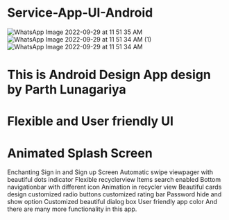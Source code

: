 # Service-App-UI-Android
![WhatsApp Image 2022-09-29 at 11 51 35 AM](https://user-images.githubusercontent.com/72681916/192954953-5c61314d-dc7b-4b16-ab3b-79a728cd1479.jpeg)
![WhatsApp Image 2022-09-29 at 11 51 34 AM (1)](https://user-images.githubusercontent.com/72681916/192955271-1b4feb79-bc79-4ca6-b6ce-c343e171670f.jpeg)
![WhatsApp Image 2022-09-29 at 11 51 34 AM](https://user-images.githubusercontent.com/72681916/192955362-bc5e8a7b-d7e2-4eca-b84c-e807ee06610c.jpeg)

# This is Android Design App design by Parth Lunagariya
# Flexible and User friendly UI
# Animated Splash Screen
Enchanting Sign in and Sign up Screen
Automatic swipe viewpager with beautiful dots indicator
Flexible recyclerview
Items search enabled
Bottom navigationbar with different icon
Animation in recycler view
Beautiful cards design
customized radio buttons
customized rating bar
Password hide and show option
Customized beautiful dialog box
User friendly app color
And there are many more functionality in this app.

